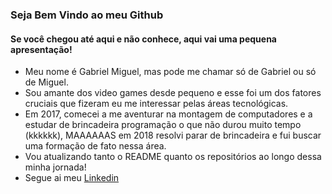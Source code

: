 <h3>Seja Bem Vindo ao meu Github</h3>
<h4>Se você chegou até aqui e não conhece, aqui vai uma pequena apresentação!</h4>

- Meu nome é Gabriel Miguel, mas pode me chamar só de Gabriel ou só de Miguel.
- Sou amante dos video games desde pequeno e esse foi um dos fatores cruciais que fizeram eu me interessar pelas áreas tecnológicas.
- Em 2017, comecei a me aventurar na montagem de computadores e a estudar de brincadeira programação o que não durou muito tempo (kkkkkk), MAAAAAAS em 2018 resolvi parar de brincadeira e fui buscar uma formação de fato nessa área.
- Vou atualizando tanto o README quanto os repositórios ao longo dessa minha jornada!
- Segue ai meu <a href="https://www.linkedin.com/in/gabriel-miguel-97320b184/">Linkedin</a>
